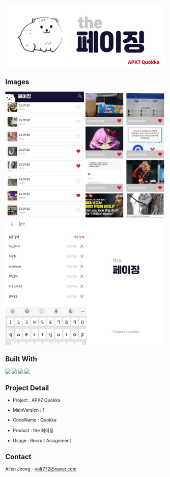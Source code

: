 
<!-- PROJECT LOGO -->
<br />
<div align="center">
    <img src="https://github.com/volt772/quokka/blob/main/introduce/project_thumbnail.png" alt="Logo">
 </div>


<!-- ABOUT THE PROJECT -->
## Images
<img src="https://github.com/volt772/quokka/blob/main/introduce/intro_app_1.png">
<img src="https://github.com/volt772/quokka/blob/main/introduce/intro_app_2.png">



## Built With
<a href="https://developer.android.com/jetpack?hl=ko"><img src="https://img.shields.io/badge/Android-3DDC84?style=flat-square&logo=Android&logoColor=FFFFFF"/></a>
<a href="https://kotlinlang.org/"><img src="https://img.shields.io/badge/Kotlin-7F52FF?style=flat-square&logo=Kotlin&logoColor=FFFFFF"/></a>
<a href="https://firebase.google.com/?hl=ko"><img src="https://img.shields.io/badge/firebase-FFCA28?style=flat-square&logo=firebase&logoColor=FFFFFF"/></a>
<a href="https://developer.android.com/jetpack"><img src="https://img.shields.io/badge/jetpackcompose-4285F4?style=flat-square&logo=jetpackcompose&logoColor=FFFFFF"/></a>


<!-- CONTACT -->
## Project Detail

* Project : APX7 Quokka

* MainVersion : 1

* CodeName : Quokka

* Product : the 페이징

* Usage : Recruit Assignment




<!-- CONTACT -->
## Contact

Allen Jeong - volt772@naver.com
